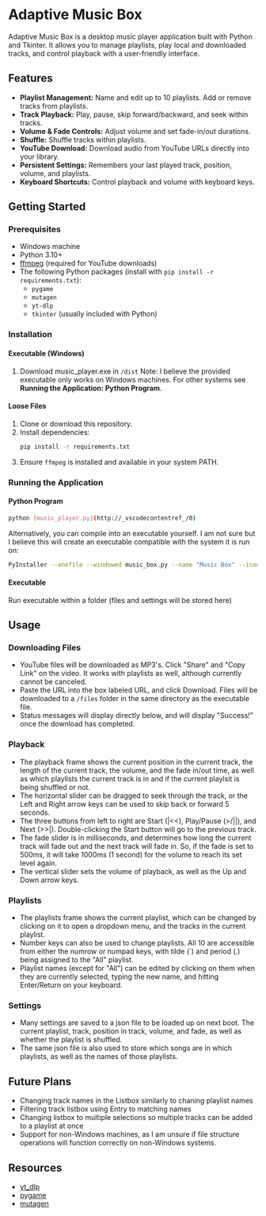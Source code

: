 # Adaptive Music Box

Adaptive Music Box is a desktop music player application built with Python and Tkinter. It allows you to manage playlists, play local and downloaded tracks, and control playback with a user-friendly interface.

## Features

- **Playlist Management:** Name and edit up to 10 playlists. Add or remove tracks from playlists.
- **Track Playback:** Play, pause, skip forward/backward, and seek within tracks.
- **Volume & Fade Controls:** Adjust volume and set fade-in/out durations.
- **Shuffle:** Shuffle tracks within playlists.
- **YouTube Download:** Download audio from YouTube URLs directly into your library.
- **Persistent Settings:** Remembers your last played track, position, volume, and playlists.
- **Keyboard Shortcuts:** Control playback and volume with keyboard keys.

## Getting Started

### __Prerequisites__

- Windows machine
- Python 3.10+
- [ffmpeg](https://ffmpeg.org/) (required for YouTube downloads)
- The following Python packages (install with `pip install -r requirements.txt`):
  - `pygame`
  - `mutagen`
  - `yt-dlp`
  - `tkinter` (usually included with Python)

### __Installation__

#### Executable (Windows)
1. Download music_player.exe in `/dist`
Note: I believe the provided executable only works on Windows machines. For other systems see **Running the Application: Python Program**.

#### Loose Files
1. Clone or download this repository.
2. Install dependencies:
    ```sh
    pip install -r requirements.txt
    ```
3. Ensure `ffmpeg` is installed and available in your system PATH.

### __Running the Application__

#### Python Program
```sh
python [music_player.py](http://_vscodecontentref_/0)
```
Alternatively, you can compile into an executable yourself. I am not sure but I believe this will create an executable compatible with the system it is run on:
```sh
PyInstaller --onefile --windowed music_box.py --name "Music Box" --icon icon.ico
```

#### Executable
Run executable within a folder (files and settings will be stored here)

## Usage

### Downloading Files
- YouTube files will be downloaded as MP3's. Click "Share" and "Copy Link" on the video. It works with playlists as well, although currently cannot be canceled.
- Paste the URL into the box labeled URL, and click Download. Files will be downloaded to a `/files` folder in the same directory as the executable file.
- Status messages will display directly below, and will display "Success!" once the download has completed.

### Playback
- The playback frame shows the current position in the current track, the length of the current track, the volume, and the fade in/out time, as well as which playlists the current track is in and if the current playlsit is being shuffled or not.
- The horizontal slider can be dragged to seek through the track, or the Left and Right arrow keys can be used to skip back or forward 5 seconds. 
- The three buttons from left to right are Start (|<<), Play/Pause (>/||), and Next (>>|). Double-clicking the Start button will go to the previous track.
- The fade slider is in milliseconds, and determines how long the current track will fade out and the next track will fade in. So, if the fade is set to 500ms, it will take 1000ms (1 second) for the volume to reach its set level again.
- The vertical slider sets the volume of playback, as well as the Up and Down arrow keys.

### Playlists
- The playlists frame shows the current playlist, which can be changed by clicking on it to open a dropdown menu, and the tracks in the current playlist.
- Number keys can also be used to change playlists. All 10 are accessible from either the numrow or numpad keys, with tilde (`) and period (.) being assigned to the "All" playlist.
- Playlist names (except for "All") can be edited by clicking on them when they are currently selected, typing the new name, and hitting Enter/Return on your keyboard.

### Settings
- Many settings are saved to a json file to be loaded up on next boot. The current playlist, track, position in track, volume, and fade, as well as whether the playlist is shuffled.
- The same json file is also used to store which songs are in which playlists, as well as the names of those playlists.

## Future Plans
- Changing track names in the Listbox similarly to chaning playlist names
- Filtering track listbox using Entry to matching names
- Changing listbox to multiple selections so multiple tracks can be added to a playlist at once
- Support for non-Windows machines, as I am unsure if file structure operations will function correctly on non-Windows systems.

## Resources
- [yt_dlp](https://github.com/yt-dlp/yt-dlp)
- [pygame](https://www.pygame.org/)
- [mutagen](https://github.com/quodlibet/mutagen)
